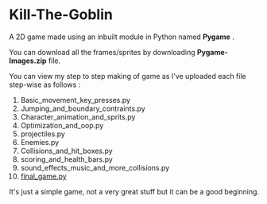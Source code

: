 # Kill-The-Goblin

A 2D game made using an inbuilt module in Python named **Pygame** .

You can download all the frames/sprites by downloading **Pygame-Images.zip** file.

You can view my step to step making of game as I've uploaded each file step-wise as follows :

 1. Basic_movement_key_presses.py
 2. Jumping_and_boundary_contraints.py
 3. Character_animation_and_sprits.py
 4. Optimization_and_oop.py
 5. projectiles.py
 6. Enemies.py
 7. Collisions_and_hit_boxes.py
 8. scoring_and_health_bars.py
 9. sound_effects_music_and_more_collisions.py
 10. [final_game.py](https://github.com/Divyanshpythonist/Kill-The-Goblin/blob/master/final_game.py)
 
 It's just a simple game, not a very great stuff but it can be a good beginning.
